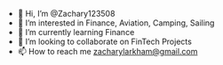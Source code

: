 - 👋 Hi, I’m @Zachary123508
- 👀 I’m interested in Finance, Aviation, Camping, Sailing
- 🌱 I’m currently learning Finance
- 💞️ I’m looking to collaborate on FinTech Projects
- 📫 How to reach me zacharylarkham@gmail.com

<!---
Zachary123508/Zachary123508 is a ✨ special ✨ repository because its `README.md` (this file) appears on your GitHub profile.
You can click the Preview link to take a look at your changes.
--->
